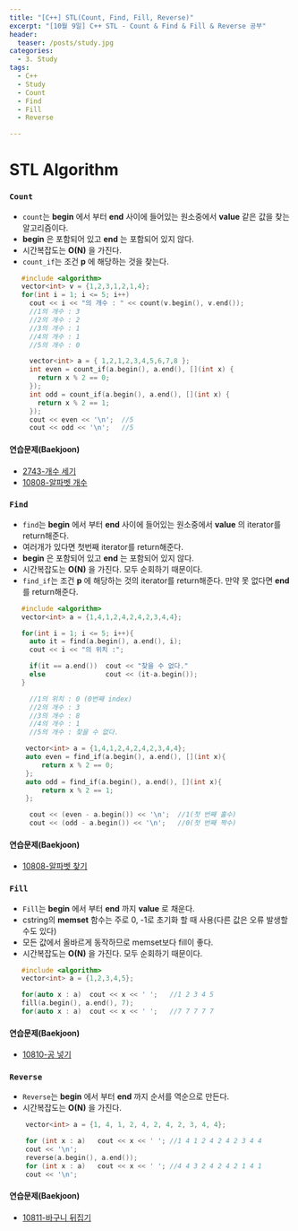 ```yaml
---
title: "[C++] STL(Count, Find, Fill, Reverse)"
excerpt: "[10월 9일] C++ STL - Count & Find & Fill & Reverse 공부"
header:
  teaser: /posts/study.jpg
categories:
  - 3. Study
tags:
  - C++
  - Study
  - Count
  - Find
  - Fill
  - Reverse

---
```

# STL Algorithm

### `Count`
 - `count`는 **begin** 에서 부터 **end** 사이에 들어있는 원소중에서 **value** 같은 값을 찾는 알고리즘이다.
 - **begin** 은 포함되어 있고 **end** 는 포함되어 있지 않다.
 - 시간복잡도는 **O(N)** 을 가진다.
 - `count_if`는 조건 **p** 에 해당하는 것을 찾는다.

```c++
   #include <algorithm>
   vector<int> v = {1,2,3,1,2,1,4};
   for(int i = 1; i <= 5; i++)
     cout << i << "의 개수 : " << count(v.begin(), v.end());
     //1의 개수 : 3
     //2의 개수 : 2
     //3의 개수 : 1
     //4의 개수 : 1
     //5의 개수 : 0
```

```c++
     vector<int> a = { 1,2,1,2,3,4,5,6,7,8 };
     int even = count_if(a.begin(), a.end(), [](int x) {
       return x % 2 == 0;
     });
     int odd = count_if(a.begin(), a.end(), [](int x) {
       return x % 2 == 1;
     });
     cout << even << '\n';  //5
     cout << odd << '\n';   //5
```

#### 연습문제(Baekjoon)
  - [2743-개수 세기](https://github.com/bee0005/TIL/blob/master/Algorithm/BaekJoon/10807_%EA%B0%9C%EC%88%98%20%EC%84%B8%EA%B8%B0.cpp)
  - [10808-알파벳 개수](https://github.com/bee0005/TIL/blob/master/Algorithm/BaekJoon/10808_%EC%95%8C%ED%8C%8C%EB%B2%B3%20%EA%B0%9C%EC%88%98.cpp)


### `Find`
 - `find`는 **begin** 에서 부터 **end** 사이에 들어있는 원소중에서 **value** 의 iterator를 return해준다.
 - 여러개가 있다면 첫번째 iterator를 return해준다.
 - **begin** 은 포함되어 있고 **end** 는 포함되어 있지 않다.
 - 시간복잡도는 **O(N)** 을 가진다. 모두 순회하기 때문이다.
 - `find_if`는 조건 **p** 에 해당하는 것의 iterator를 return해준다. 만약 못 없다면 **end** 를 return해준다.

```c++
   #include <algorithm>
   vector<int> a = {1,4,1,2,4,2,4,2,3,4,4};

   for(int i = 1; i <= 5; i++){
     auto it = find(a.begin(), a.end(), i);
     cout << i << "의 위치 :";

     if(it == a.end())  cout << "찾을 수 없다."
     else               cout << (it-a.begin());
   }

     //1의 위치 : 0 (0번째 index)
     //2의 개수 : 3
     //3의 개수 : 8
     //4의 개수 : 1
     //5의 개수 : 찾을 수 없다.
```

```c++
    vector<int> a = {1,4,1,2,4,2,4,2,3,4,4};
    auto even = find_if(a.begin(), a.end(), [](int x){
        return x % 2 == 0;
    };
    auto odd = find_if(a.begin(), a.end(), [](int x){
        return x % 2 == 1;
    };

     cout << (even - a.begin()) << '\n';  //1(첫 번째 홀수)
     cout << (odd - a.begin()) << '\n';   //0(첫 번째 짝수)
```

#### 연습문제(Baekjoon)
  - [10808-알파벳 찾기](https://github.com/bee0005/TIL/blob/master/Algorithm/BaekJoon/10809_%EC%95%8C%ED%8C%8C%EB%B2%B3%20%EC%B0%BE%EA%B8%B0.cpp)


### `Fill`
   - `Fill`는 **begin** 에서 부터 **end** 까지 **value** 로 채운다.
   - cstring의 **memset** 함수는 주로 0, -1로 초기화 할 때 사용(다른 값은 오류 발생할 수도 있다)
   - 모든 값에서 올바르게 동작하므로 memset보다 fill이 좋다.
   - 시간복잡도는 **O(N)** 을 가진다. 모두 순회하기 때문이다.

```c++
   #include <algorithm>
   vector<int> a = {1,2,3,4,5};

   for(auto x : a)  cout << x << ' ';   //1 2 3 4 5
   fill(a.begin(), a.end(), 7);
   for(auto x : a)  cout << x << ' ';   //7 7 7 7 7
```

#### 연습문제(Baekjoon)
  - [10810-공 넣기](https://github.com/bee0005/TIL/blob/master/Algorithm/BaekJoon/10810_%EA%B3%B5%EB%84%A3%EA%B8%B0.cpp)


### `Reverse`
   - `Reverse`는 **begin** 에서 부터 **end** 까지 순서를 역순으로 만든다.
   - 시간복잡도는 **O(N)** 을 가진다.

```c++
    vector<int> a = {1, 4, 1, 2, 4, 2, 4, 2, 3, 4, 4};

    for (int x : a)   cout << x << ' '; //1 4 1 2 4 2 4 2 3 4 4
    cout << '\n';
    reverse(a.begin(), a.end());
    for (int x : a)   cout << x << ' '; //4 4 3 2 4 2 4 2 1 4 1
    cout << '\n';
```

#### 연습문제(Baekjoon)
  - [10811-바구니 뒤집기](https://github.com/bee0005/TIL/blob/master/Algorithm/BaekJoon/10811_%EB%B0%94%EA%B5%AC%EB%8B%88%20%EB%92%A4%EC%A7%91%EA%B8%B0.cpp)
